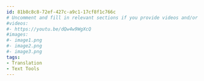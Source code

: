 ```yaml
---
id: 81b8c8c8-72ef-427c-a9c1-17cf8f1c766c
# Uncomment and fill in relevant sections if you provide videos and/or images
#videos:
#- https://youtu.be/dQw4w9WgXcQ
#images:
#- image1.png
#- image2.png
#- image3.png
tags:
- Translation
- Text Tools
---
```


